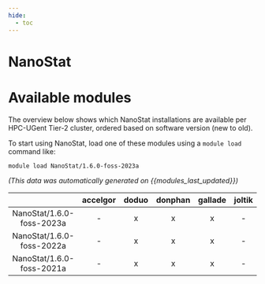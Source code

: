 ```yaml
---
hide:
  - toc
---
```


NanoStat
========

# Available modules


The overview below shows which NanoStat installations are available per HPC-UGent Tier-2 cluster, ordered based on software version (new to old).

To start using NanoStat, load one of these modules using a `module load` command like:

```shell
module load NanoStat/1.6.0-foss-2023a
```

*(This data was automatically generated on {{modules_last_updated}})*  

| |accelgor|doduo|donphan|gallade|joltik|shinx|skitty|
| :---: | :---: | :---: | :---: | :---: | :---: | :---: | :---: |
|NanoStat/1.6.0-foss-2023a|-|x|x|x|-|x|x|
|NanoStat/1.6.0-foss-2022a|-|x|x|x|-|-|-|
|NanoStat/1.6.0-foss-2021a|-|x|x|x|-|-|-|
